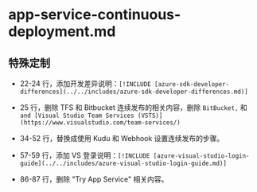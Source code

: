 # app-service-continuous-deployment.md

## 特殊定制

* 22-24 行，添加开发差异说明：`[!INCLUDE [azure-sdk-developer-differences](../../includes/azure-sdk-developer-differences.md)]`

* 25 行，删除 TFS 和 Bitbucket 连续发布的相关内容，删除 `BitBucket,` 和 `and [Visual Studio Team Services (VSTS)](https://www.visualstudio.com/team-services/)`

* 34-52 行，替换成使用 Kudu 和 Webhook 设置连续发布的步骤。

* 57-59 行，添加 VS 登录说明：`[!INCLUDE [azure-visual-studio-login-guide](../../includes/azure-visual-studio-login-guide.md)]`

* 86-87 行，删除 "Try App Service" 相关内容。